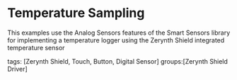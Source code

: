 Temperature Sampling
====================

This examples use the Analog Sensors features of the Smart Sensors library for implementing a temperature logger using the Zerynth Shield integrated temperature sensor

tags: [Zerynth Shield, Touch, Button, Digital Sensor]
groups:[Zerynth Shield Driver]  